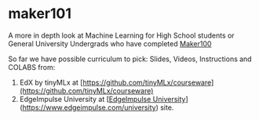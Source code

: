 # maker101

A more in depth look at Machine Learning for High School students or General University Undergrads who have completed [Maker100](https://github.com/hpssjellis/maker100)


So far we have possible curriculum to pick: Slides, Videos, Instructions and COLABS from:

1.  EdX by tinyMLx  at [https://github.com/tinyMLx/courseware](https://github.com/tinyMLx/courseware)    
2.  EdgeImpulse University at [[EdgeImpulse University](https://www.edgeimpulse.com/university)](https://www.edgeimpulse.com/university) site.





